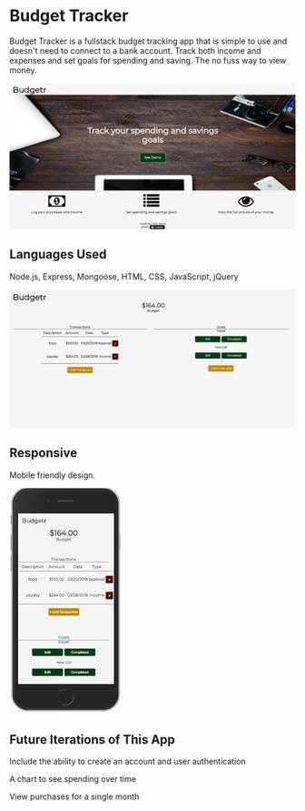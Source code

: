 # Budget Tracker

Budget Tracker is a fullstack budget tracking app that is simple to use and doesn't need to connect to a bank account. Track both income and expenses and set goals for spending and saving. The no fuss way to view money.

![Landing Page](/images/landing-page.png?raw=true "Landing Page")

Languages Used
--------------
Node.js, Express, Mongoose, HTML, CSS, JavaScript, jQuery

![Main Screen](/images/mainscreen.png?raw=true "Main Screen")

Responsive
--------

Mobile friendly design.

![Mobile](/images/mobile.png?raw=true "Mobile")


Future Iterations of This App
-----------------------------

Include the ability to create an account and user authentication

A chart to see spending over time

View purchases for a single month
